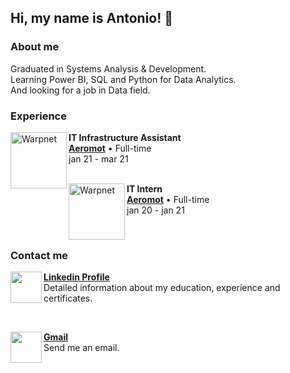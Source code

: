 <h2> Hi, my name is Antonio! 👋 </h2>

<h3> About me </h3>
Graduated in Systems Analysis & Development. <br>
Learning Power BI, SQL and Python for Data Analytics. <br>
And looking for a job in Data field.

<h3> Experience </h3>

[<img align="left" height="90px" width="90px" alt="Warpnet" src="https://media.licdn.com/dms/image/C4D0BAQH-jkKEiz_TuA/company-logo_200_200/0/1670009986185?e=1687996800&v=beta&t=NlfuWPGut5GYQakDQ6lBPpqWCshdnUpt1dJ3xmjkaxk">](https://aeromot.com.br)

**IT Infrastructure Assistant** <br>
[**Aeromot**](https://www.aeromot.com.br/) • Full-time <br>
jan 21 - mar 21 <br>
<br>

[<img align="left" height="90px" width="90px" alt="Warpnet" src="https://media.licdn.com/dms/image/C4D0BAQH-jkKEiz_TuA/company-logo_200_200/0/1670009986185?e=1687996800&v=beta&t=NlfuWPGut5GYQakDQ6lBPpqWCshdnUpt1dJ3xmjkaxk">](https://aeromot.com.br)

**IT Intern** <br>
[**Aeromot**](https://www.aeromot.com.br/) • Full-time <br>
jan 20 - jan 21 <br>

<br>

<h3> Contact me </h3>

[<img align="left" height="50" src="https://cdn.jsdelivr.net/gh/devicons/devicon/icons/linkedin/linkedin-original.svg" />](https://linkedin.com/in/antoniokoav)
[**Linkedin Profile**](https://linkedin.com/in/antoniokoav) <br>
Detailed information about my education, experience and certificates. <br>

<br>

[<img align="left" height="50" src="https://cdn-icons-png.flaticon.com/512/281/281769.png" />](mailto:koavdev@gmail.com)
[**Gmail**](mailto:koavdev@gmail.com) <br>
Send me an email. <br>


          
          
